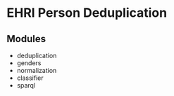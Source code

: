 EHRI Person Deduplication
=========================

Modules
-------
- deduplication
- genders
- normalization
- classifier
- sparql
